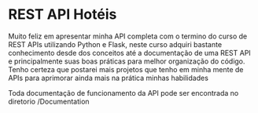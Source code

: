 <h1>REST API Hotéis</h1>

<p> Muito feliz em apresentar minha API completa com o termino do curso de REST APIs utilizando Python e Flask, neste curso adquiri bastante conhecimento desde dos conceitos até a documentação de uma REST API e principalmente suas boas práticas para melhor organização do código. Tenho certeza que postarei mais projetos que tenho em minha mente de APIs para aprimorar ainda mais na prática minhas habilidades</p>

<p> Toda documentação de funcionamento da API pode ser encontrada no diretorio /Documentation</p>



